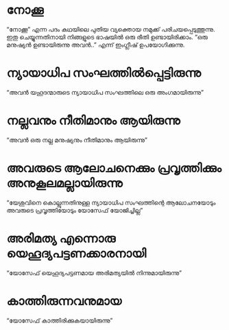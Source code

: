 # നോക്കൂ
“നോക്കൂ” എന്ന പദം കഥയിലെ പുതിയ വ്യക്തൊയ നമുക്ക് പരിചയപ്പെടുത്തുന്നു. ഇതു ചെയ്യുന്നതിനായി നിങ്ങളുടെ ഭാഷയിൽ ഒരു രീതി ഉണ്ടായിരിക്കാം. “ഒരു മനുഷ്യൻ ഉണ്ടായിരുന്നു അവൻ..” എന്ന് ഇംഗ്ലീഷ് ഉപയോഗിക്കുന്നു.
# ന്യായാധിപ സംഘത്തിൽപ്പെട്ടിരുന്നു
“അവൻ യഹൂദന്മാരുടെ ന്യായാധിപ സംഘത്തിലെ ഒരു അംഗമായിരുന്നു”
# നല്ലവനും നീതിമാനും ആയിരുന്നു
“അവൻ ഒരു നല്ല മനുഷ്യനും നീതിമാനും ആയിരുന്നു”
# അവരുടെ ആലോചനെക്കും പ്രവൃത്തിക്കും അനുകൂലമല്ലായിരുന്നു
“യേശുവിനെ കൊല്ലുന്നതിനുള്ള ന്യായാധിപ സംഘത്തിന്റെ ആലോചനയോടും അവരുടെ പ്രവൃത്തിയോടും യോസേഫ് യോജിച്ചില്ല” 
# അരിമത്യ എന്നൊരു യെഹൂദ്യപട്ടണക്കാരനായി
“യോസേഫ് യെഹൂദ്യപട്ടണമായ അരിമത്യയിൽ നിന്നുമായിരുന്നു”
# കാത്തിരുന്നവനുമായ
“യോസേഫ് കാത്തിരിക്കുകയായിരുന്നു”
